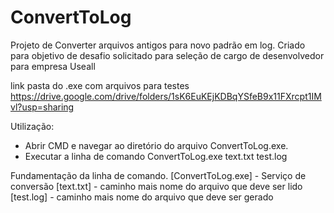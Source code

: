 # ConvertToLog

Projeto de Converter arquivos antigos para novo padrão em log.
Criado para objetivo de desafio solicitado para seleção de cargo de desenvolvedor para empresa Useall

link pasta do .exe com arquivos para testes
https://drive.google.com/drive/folders/1sK6EuKEjKDBqYSfeB9x11FXrcpt1IMvl?usp=sharing

Utilização:
- Abrir CMD e navegar ao diretório do arquivo ConvertToLog.exe.
- Executar a linha de comando ConvertToLog.exe text.txt test.log

Fundamentação da linha de comando.
[ConvertToLog.exe] - Serviço de conversão
[text.txt] - caminho mais nome do arquivo que deve ser lido
[test.log] - caminho mais nome do arquivo que deve ser gerado

